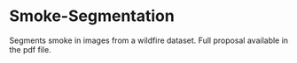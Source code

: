 # Smoke-Segmentation
Segments smoke in images from a wildfire dataset. Full proposal available in the pdf file.
